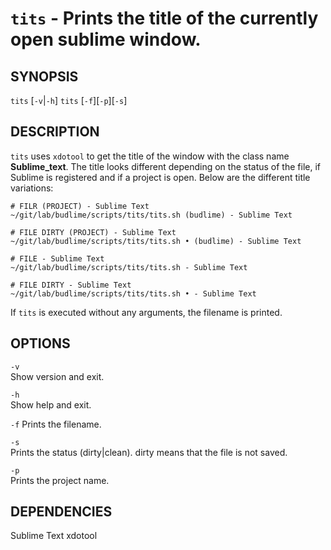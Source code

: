 # `tits` - Prints the title of the currently open sublime window.

SYNOPSIS
--------

`tits` [`-v`|`-h`]
`tits` [`-f`][`-p`][`-s`]

DESCRIPTION
-----------

`tits` uses `xdotool` to get the title of the window with the
class name **Sublime_text**. The title looks different depending
on the status of the file, if Sublime is registered and if a project
is open. Below are the different title variations:  

``` text
# FILR (PROJECT) - Sublime Text
~/git/lab/budlime/scripts/tits/tits.sh (budlime) - Sublime Text

# FILE DIRTY (PROJECT) - Sublime Text
~/git/lab/budlime/scripts/tits/tits.sh • (budlime) - Sublime Text

# FILE - Sublime Text
~/git/lab/budlime/scripts/tits/tits.sh - Sublime Text

# FILE DIRTY - Sublime Text
~/git/lab/budlime/scripts/tits/tits.sh • - Sublime Text
```

If `tits` is executed without any arguments, the filename is printed.  


OPTIONS
-------

`-v`  
Show version and exit.

`-h`  
Show help and exit.

`-f`
Prints the filename.

`-s`  
Prints the status (dirty|clean). dirty means that the file is not saved.

`-p`  
Prints the project name.


DEPENDENCIES
------------

Sublime Text
xdotool
